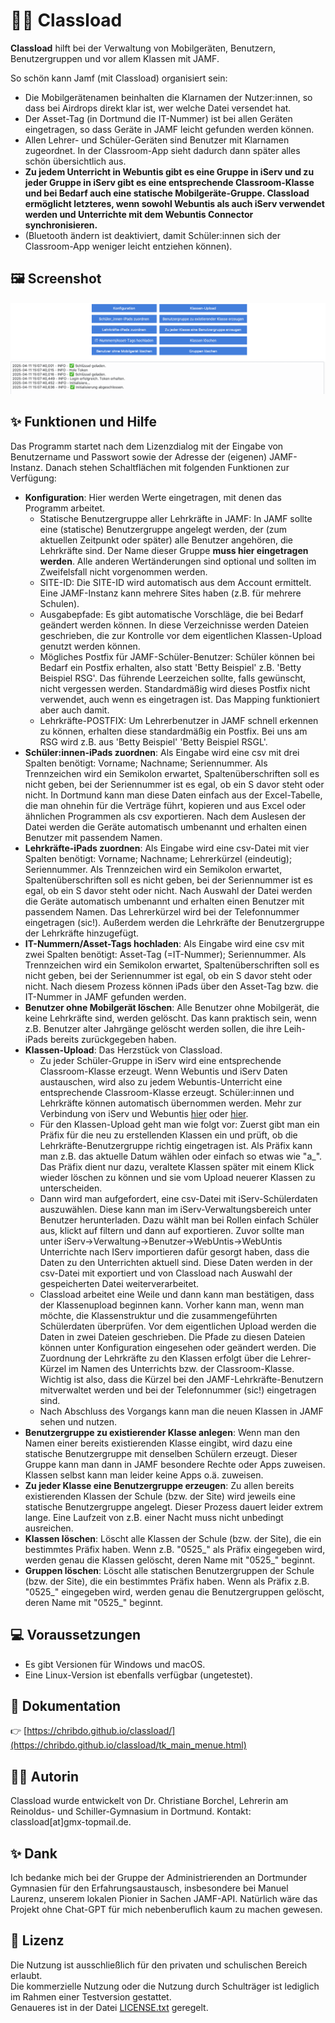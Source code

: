 # 👩‍🏫 Classload

**Classload** hilft bei der Verwaltung von Mobilgeräten, Benutzern, Benutzergruppen und vor allem Klassen mit JAMF.

So schön kann Jamf (mit Classload) organisiert sein: 

- Die Mobilgerätenamen beinhalten die Klarnamen der Nutzer:innen, so dass bei Airdrops direkt klar ist, wer welche Datei versendet hat.
- Der Asset-Tag (in Dortmund die IT-Nummer) ist bei allen Geräten eingetragen, so dass Geräte in JAMF leicht gefunden werden können.
- Allen Lehrer- und Schüler-Geräten sind Benutzer mit Klarnamen zugeordnet. In der Classroom-App sieht dadurch dann später alles schön übersichtlich aus.
- **Zu jedem Unterricht in Webuntis gibt es eine Gruppe in iServ und zu jeder Gruppe in iServ gibt es eine entsprechende Classroom-Klasse und bei Bedarf auch eine statische Mobilgeräte-Gruppe. Classload ermöglicht letzteres, wenn sowohl Webuntis als auch iServ verwendet werden und Unterrichte mit dem Webuntis Connector synchronisieren.**
- (Bluetooth ändern ist deaktiviert, damit Schüler:innen sich der Classroom-App weniger leicht entziehen können).

## 🖼️ Screenshot

![Screenshot](screenshot.png)

## ✨ Funktionen und Hilfe

Das Programm startet nach dem Lizenzdialog mit der Eingabe von Benutzername und Passwort sowie der Adresse der (eigenen) JAMF-Instanz. Danach stehen Schaltflächen mit folgenden Funktionen zur Verfügung:

* **Konfiguration**: Hier werden Werte eingetragen, mit denen das Programm arbeitet.
    * Statische Benutzergruppe aller Lehrkräfte in JAMF: In JAMF sollte eine (statische) Benutzergruppe angelegt werden, der (zum aktuellen Zeitpunkt oder später) alle Benutzer angehören, die Lehrkräfte sind. Der Name dieser Gruppe **muss hier eingetragen werden**. Alle anderen Wertänderungen sind optional und sollten im Zweifelsfall nicht vorgenommen werden.
    * SITE-ID: Die SITE-ID wird automatisch aus dem Account ermittelt. Eine JAMF-Instanz kann mehrere Sites haben (z.B. für mehrere Schulen).
    * Ausgabepfade: Es gibt automatische Vorschläge, die bei Bedarf geändert werden können. In diese Verzeichnisse werden Dateien geschrieben, die zur Kontrolle vor dem eigentlichen Klassen-Upload genutzt werden können.
    * Mögliches Postfix für JAMF-Schüler-Benutzer: Schüler können bei Bedarf ein Postfix erhalten, also statt 'Betty Beispiel' z.B. 'Betty Beispiel RSG'. Das führende Leerzeichen sollte, falls gewünscht, nicht vergessen werden. Standardmäßig wird dieses Postfix nicht verwendet, auch wenn es eingetragen ist. Das Mapping funktioniert aber auch damit.
    * Lehrkräfte-POSTFIX: Um Lehrerbenutzer in JAMF schnell erkennen zu können, erhalten diese standardmäßig ein Postfix. Bei uns am RSG wird z.B. aus 'Betty Beispiel' 'Betty Beispiel RSGL'.
* **Schüler:innen-iPads zuordnen**: Als Eingabe wird eine csv mit drei Spalten benötigt: Vorname; Nachname; Seriennummer. Als Trennzeichen wird ein Semikolon erwartet, Spaltenüberschriften soll es nicht geben, bei der Seriennummer ist es egal, ob ein S davor steht oder nicht. In Dortmund kann man diese Daten einfach aus der Excel-Tabelle, die man ohnehin für die Verträge führt, kopieren und aus Excel oder ähnlichen Programmen als csv exportieren. Nach dem Auslesen der Datei werden die Geräte automatisch umbenannt und erhalten einen Benutzer mit passendem Namen.
* **Lehrkräfte-iPads zuordnen**: Als Eingabe wird eine csv-Datei mit vier Spalten benötigt: Vorname; Nachname; Lehrerkürzel (eindeutig); Seriennummer. Als Trennzeichen wird ein Semikolon erwartet, Spaltenüberschriften soll es nicht geben, bei der Seriennummer ist es egal, ob ein S davor steht oder nicht. Nach Auswahl der Datei werden die Geräte automatisch umbenannt und erhalten einen Benutzer mit passendem Namen. Das Lehrerkürzel wird bei der Telefonnummer eingetragen (sic!). Außerdem werden die Lehrkräfte der Benutzergruppe der Lehrkräfte hinzugefügt.
* **IT-Nummern/Asset-Tags hochladen**: Als Eingabe wird eine csv mit zwei Spalten benötigt: Asset-Tag (=IT-Nummer); Seriennummer. Als Trennzeichen wird ein Semikolon erwartet, Spaltenüberschriften soll es nicht geben, bei der Seriennummer ist egal, ob ein S davor steht oder nicht. Nach diesem Prozess können iPads über den Asset-Tag bzw. die IT-Nummer in JAMF gefunden werden.
* **Benutzer ohne Mobilgerät löschen**: Alle Benutzer ohne Mobilgerät, die keine Lehrkräfte sind, werden gelöscht. Das kann praktisch sein, wenn z.B. Benutzer alter Jahrgänge gelöscht werden sollen, die ihre Leih-iPads bereits zurückgegeben haben.
* **Klassen-Upload**: Das Herzstück von Classload. 
    * Zu jeder Schüler-Gruppe in iServ wird eine entsprechende Classroom-Klasse erzeugt. Wenn Webuntis und iServ Daten austauschen, wird also zu jedem Webuntis-Unterricht eine entsprechende Classroom-Klasse erzeugt. Schüler:innen und Lehrkräfte können automatisch übernommen werden. Mehr zur Verbindung von iServ und Webuntis [hier](https://help.untis.at/hc/de/articles/4411822372754-Plattform-Applikation-IServ) oder [hier](https://doku.iserv.de/manage/user/webuntis/). 
    * Für den Klassen-Upload geht man wie folgt vor: Zuerst gibt man ein Präfix für die neu zu erstellenden Klassen ein und prüft, ob die Lehrkräfte-Benutzergruppe richtig eingetragen ist. Als Präfix kann man z.B. das aktuelle Datum wählen oder einfach so etwas wie "a_". Das Präfix dient nur dazu, veraltete Klassen später mit einem Klick wieder löschen zu können und sie vom Upload neuerer Klassen zu unterscheiden. 
    * Dann wird man aufgefordert, eine csv-Datei mit iServ-Schülerdaten auszuwählen. Diese kann man im iServ-Verwaltungsbereich unter Benutzer herunterladen. Dazu wählt man bei Rollen einfach Schüler aus, klickt auf filtern und dann auf exportieren. Zuvor sollte man unter iServ->Verwaltung->Benutzer->WebUntis->WebUntis Unterrichte nach IServ importieren dafür gesorgt haben, dass die Daten zu den Unterrichten aktuell sind. Diese Daten werden in der csv-Datei mit exportiert und von Classload nach Auswahl der gespeicherten Datei weiterverarbeitet. 
    * Classload arbeitet eine Weile und dann kann man bestätigen, dass der Klassenupload beginnen kann. Vorher kann man, wenn man möchte, die Klassenstruktur und die zusammengeführten Schülerdaten überprüfen. Vor dem eigentlichen Upload werden die Daten in zwei Dateien geschrieben. Die Pfade zu diesen Dateien können unter Konfiguration eingesehen oder geändert werden. Die Zuordnung der Lehrkräfte zu den Klassen erfolgt über die Lehrer-Kürzel im Namen des Unterrichts bzw. der Classroom-Klasse. Wichtig ist also, dass die Kürzel bei den JAMF-Lehrkräfte-Benutzern mitverwaltet werden und bei der Telefonnummer (sic!) eingetragen sind.
    * Nach Abschluss des Vorgangs kann man die neuen Klassen in JAMF sehen und nutzen.
* **Benutzergruppe zu existierender Klasse anlegen**: Wenn man den Namen einer bereits existierenden Klasse eingibt, wird dazu eine statische Benutzergruppe mit denselben Schülern erzeugt. Dieser Gruppe kann man dann in JAMF besondere Rechte oder Apps zuweisen. Klassen selbst kann man leider keine Apps o.ä. zuweisen.
* **Zu jeder Klasse eine Benutzergruppe erzeugen**: Zu allen bereits existierenden Klassen der Schule (bzw. der Site) wird jeweils eine statische Benutzergruppe angelegt. Dieser Prozess dauert leider extrem lange. Eine Laufzeit von z.B. einer Nacht muss nicht unbedingt ausreichen.
* **Klassen löschen**: Löscht alle Klassen der Schule (bzw. der Site), die ein bestimmtes Präfix haben. Wenn z.B. "0525_" als Präfix eingegeben wird, werden genau die Klassen gelöscht, deren Name mit "0525_" beginnt.
* **Gruppen löschen**: Löscht alle statischen Benutzergruppen der Schule (bzw. der Site), die ein bestimmtes Präfix haben. Wenn als Präfix z.B. "0525_" eingegeben wird, werden genau die Benutzergruppen gelöscht, deren Name mit "0525_" beginnt.

## 💻 Voraussetzungen

- Es gibt Versionen für Windows und macOS.
- Eine Linux-Version ist ebenfalls verfügbar (ungetestet).

## 📘 Dokumentation

👉 [https://chribdo.github.io/classload/](https://chribdo.github.io/classload/tk_main_menue.html)

## 🧑‍💻 Autorin

Classload wurde entwickelt von Dr. Christiane Borchel, Lehrerin am Reinoldus- und Schiller-Gymnasium in Dortmund. Kontakt: classload[at]gmx-topmail.de.

## ✨ Dank
Ich bedanke mich bei der Gruppe der Administrierenden an Dortmunder Gymnasien für den Erfahrungsaustausch, insbesondere bei Manuel Laurenz, unserem lokalen Pionier in Sachen JAMF-API. Natürlich wäre das Projekt ohne Chat-GPT für mich nebenberuflich kaum zu machen gewesen.

## 📄 Lizenz

Die Nutzung ist ausschließlich für den privaten und schulischen Bereich erlaubt.  
Die kommerzielle Nutzung oder die Nutzung durch Schulträger ist lediglich im Rahmen einer Testversion gestattet.  
Genaueres ist in der Datei [LICENSE.txt](LICENSE.txt) geregelt.

